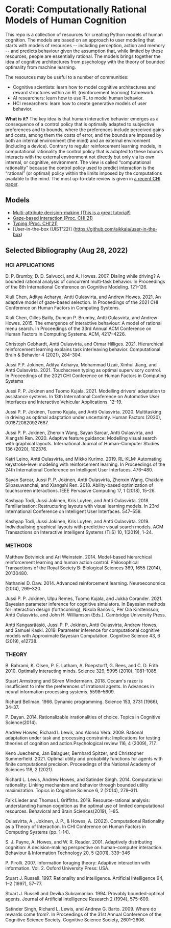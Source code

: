 # Corati: Computationally Rational Models of Human Cognition

This repo is a collection of resources for creating Python models of human cognition. The models are based on an approach to user modeling that starts with models of resources -- including perception, action and memory -- and predicts behaviour given the assumption that, while limited by these resources, people are essentially rational. The models brings together the idea of cognitive architectures from psychology with the theory of bounded optimality from machine learning. 

The resources may be useful to a number of communities:

* Cognitive scientists: learn how to model cognitive architectures and reward structures within an RL (reinforcement learning) framework. 
* AI researchers: learn how to use RL to model human behavior.
* HCI researchers: learn how to create generative models of user behavior.

**What is it?** The key idea is that human interactive behavior emerges as a consequence of a control policy that is optimally adapted to subjective preferences and to bounds, where the preferences include perceived gains and costs, among them the costs of error, and the bounds are imposed by both an internal environment (the mind) and an external environment (including a device). Contrary to regular reinforcement learning models, in computational rationality the control policy that is adapted to these bounds interacts with the external environment not directly but only via its own internal, or cognitive, environment. The view is called “computational rationality” because the control policy used to predict interaction is the “rational” (or optimal) policy within the limits imposed by the computations available to the mind. The most up-to-date review is given in [a recent CHI paper](https://dl.acm.org/doi/abs/10.1145/3491102.3517739). 


## Models

* [Multi-attribute decision-making (This is a great tutorial!)](models/multi_attribute_decision_making_desk)
* [Gaze-based interaction (Proc. CHI'21)](models/gaze_based_interaction)
* [Typing (Proc. CHI'21)](models/touchscreen-typing)
* [User-in-the-box (UIST'22)] (https://github.com/aikkala/user-in-the-box)

## Selected Bibliography (Aug 28, 2022)

### HCI APPLICATIONS

D. P. Brumby, D. D. Salvucci, and A. Howes. 2007. Dialing while driving? A bounded rational analysis of concurrent multi-task behavior. In Proceedings of the 8th International Conference on Cognitive Modeling. 121–126.

Xiuli Chen, Aditya Acharya, Antti Oulasvirta, and Andrew Howes. 2021. An adaptive model of gaze-based selection. In Proceedings of the 2021 CHI Conference on Human Factors in Computing Systems. 

Xiuli Chen, Gilles Bailly, Duncan P. Brumby, Antti Oulasvirta, and Andrew Howes. 2015. The emergence of interactive behaviour: A model of rational menu search. In Proceedings of the 33rd Annual ACM Conference on Human Factors in Computing Systems. ACM, 4217–4226.

Christoph Gebhardt, Antti Oulasvirta, and Otmar Hilliges. 2021. Hierarchical reinforcement learning explains task interleaving behavior. Computational Brain & Behavior 4 (2021), 284–304. 

Jussi P.P. Jokinen, Aditya Acharya, Mohammad Uzair, Xinhui Jiang, and Antti Oulasvirta. 2021. Touchscreen typing as optimal supervisory control. In Proceedings of the 2021 CHI Conference on Human Factors in Computing Systems

Jussi P. P. Jokinen and Tuomo Kujala. 2021. Modelling drivers’ adaptation to assistance systems. In 13th International Conference on Automotive User Interfaces and Interactive Vehicular Applications. 12–19.

Jussi P. P. Jokinen, Tuomo Kujala, and Antti Oulasvirta. 2020. Multitasking in driving as optimal adaptation under uncertainty. Human Factors (2020), 0018720820927687. 

Jussi P. P. Jokinen, Zhenxin Wang, Sayan Sarcar, Antti Oulasvirta, and Xiangshi Ren. 2020. Adaptive feature guidance: Modelling visual search with graphical layouts. International Journal of Human–Computer Studies 136 (2020), 102376. 

Katri Leino, Antti Oulasvirta, and Mikko Kurimo. 2019. RL-KLM: Automating keystroke-level modeling with reinforcement learning. In Proceedings of the 24th International Conference on Intelligent User Interfaces. 476–480. 

Sayan Sarcar, Jussi P. P. Jokinen, Antti Oulasvirta, Zhenxin Wang, Chaklam Silpasuwanchai, and Xiangshi Ren. 2018. Ability-based optimization of touchscreen interactions. IEEE Pervasive Computing 17, 1 (2018), 15–26. 

Kashyap Todi, Jussi Jokinen, Kris Luyten, and Antti Oulasvirta. 2018. Familiarisation: Restructuring layouts with visual learning models. In 23rd International Conference on Intelligent User Interfaces. 547–558.

Kashyap Todi, Jussi Jokinen, Kris Luyten, and Antti Oulasvirta. 2019. Individualising graphical layouts with predictive visual search models. ACM Transactions on Interactive Intelligent Systems (TiiS) 10, 1(2019), 1–24. 

### METHODS

Matthew Botvinick and Ari Weinstein. 2014. Model-based hierarchical reinforcement learning and human action control. Philosophical Transactions of the Royal Society B: Biological Sciences 369, 1655 (2014), 20130480.

Nathaniel D. Daw. 2014. Advanced reinforcement learning. Neuroeconomics (2014), 299–320. 

Jussi P. P. Jokinen, Ulpu Remes, Tuomo Kujala, and Jukka Corander. 2021. Bayesian parameter inference for cognitive simulators. In Bayesian methods for interaction design (forthcoming), Nikola Banovic, Per Ola Kirstensson, Antti Oulasvirta, and John H. Williamson (Eds.). Cambridge University Press. 

Antti Kangasrääsiö, Jussi P. P. Jokinen, Antti Oulasvirta, Andrew Howes, and Samuel Kaski. 2019. Parameter inference for computational cognitive models with Approximate Bayesian Computation. Cognitive Science 43, 6 (2019), e12738.

### THEORY

B. Bahrami, K. Olsen, P. E. Latham, A. Roepstorff, G. Rees, and C. D. Frith. 2010. Optimally interacting minds. Science 329, 5995 (2010), 1081–1085. 

Stuart Armstrong and Sören Mindermann. 2018. Occam's razor is insufficient to infer the preferences of irrational agents. In Advances in neural information processing systems. 5598–5609.

Richard Bellman. 1966. Dynamic programming. Science 153, 3731 (1966), 34–37. 

P. Dayan. 2014. Rationalizable irrationalities of choice. Topics in Cognitive Science(2014). 

Andrew Howes, Richard L Lewis, and Alonso Vera. 2009. Rational adaptation under task and processing constraints: Implications for testing theories of cognition and action.Psychological review 116, 4 (2009), 717. 

Keno Juechems, Jan Balaguer, Bernhard Spitzer, and Christopher Summerfield. 2021. Optimal utility and probability functions for agents with finite computational precision. Proceedings of the National Academy of Sciences 118, 2 (2021).

Richard L. Lewis, Andrew Howes, and Satinder Singh. 2014. Computational rationality: Linking mechanism and behavior through bounded utility maximization. Topics in Cognitive Science 6, 2 (2014), 279–311. 

Falk Lieder and Thomas L Griffiths. 2019. Resource-rational analysis: understanding human cognition as the optimal use of limited computational resources. Behavioral and Brain Sciences(2019), 1–85.

Oulasvirta, A., Jokinen, J. P., & Howes, A. (2022). Computational Rationality as a Theory of Interaction. In CHI Conference on Human Factors in Computing Systems (pp. 1-14).

S. J. Payne, A. Howes, and W. R. Reader. 2001. Adaptively distributing cognition: A decision-making perspective on human–computer interaction. Behaviour & Information Technology 20, 5 (2001), 339–346

P. Pirolli. 2007. Information foraging theory: Adaptive interaction with information. Vol. 2. Oxford University Press: USA.

Stuart J. Russell. 1997. Rationality and intelligence. Artificial Intelligence 94, 1–2 (1997), 57–77. 

Stuart J. Russell and Devika Subramanian. 1994. Provably bounded-optimal agents. Journal of Artificial Intelligence Research 2 (1994), 575–609. 

Satinder Singh, Richard L. Lewis, and Andrew G. Barto. 2009. Where do rewards come from?. In Proceedings of the 31st Annual Conference of the Cognitive Science Society. Cognitive Science Society, 2601–2606. 
